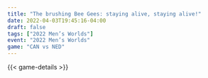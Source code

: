 ```yaml
---
title: "The brushing Bee Gees: staying alive, staying alive!"
date: 2022-04-03T19:45:16-04:00
draft: false
tags: ["2022 Men’s Worlds"]
event: "2022 Men’s Worlds"
game: "CAN vs NED"
---
```

{{< game-details >}}
<!--more-->

